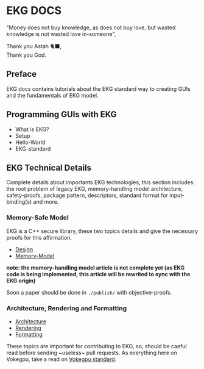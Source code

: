 # EKG DOCS

"Money does not buy knowledge, as does not buy love, but wasted knowledge is not wasted love in-someone",

Thank you Astah 🐈‍⬛,  
Thank you God.

## Preface

EKG docs contains tutorials about the EKG standard way to creating GUIs and the fundamentals of EKG model.

## Programming GUIs with EKG

* What is EKG?
* Setup
* Hello-World
* EKG-standard

## EKG Technical Details

Complete details about importants EKG technologies, this section includes: the root problem of legacy EKG, memory-handling model architecture, safety-proofs, package pattern, descriptors, standard format for input-binding(s) and more.

### Memory-Safe Model

EKG is a C++ secure library, these two topics details and give the necessary proofs for this affirmation.

* [Design](./model/design.md)
* [Memory-Model](./model/memory.md)

**note: the memory-handling model article is not complete yet (as EKG code is being implemented, this article will be rewrited to sync with the EKG origin)**

Soon a paper should be done in `./publish/` with objective-proofs.

### Architecture, Rendering and Formatting

* [Architecture](./model/architecture.md)
* [Rendering](./model/rendering.md)
* [Formatting](./model/formatting.md)

These topics are important for contributing to EKG, so, should be caeful read before sending ~useless~ pull requests. As everything here on Vokegpu, take a read on [Vokegpu standard](https://github.com/vokegpu/standard).
